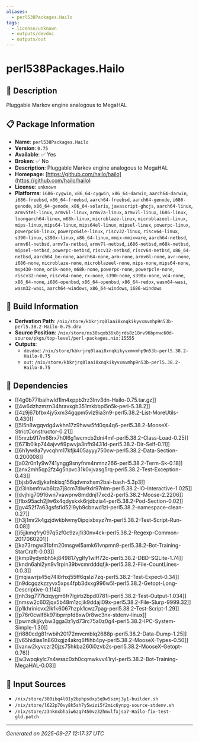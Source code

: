 ```yaml
---
aliases:
  - perl538Packages.Hailo
tags:
  - license/unknown
  - outputs/devdoc
  - outputs/out
---
```


# perl538Packages.Hailo

## 📝 Description

Pluggable Markov engine analogous to MegaHAL

## 📋 Package Information

- **Name**: `perl538Packages.Hailo`
- **Version**: `0.75`
- **Available**: ✅ Yes
- **Broken**: ✅ No
- **Description**: Pluggable Markov engine analogous to MegaHAL
- **Homepage**: [https://github.com/hailo/hailo](https://github.com/hailo/hailo)
- **License**: `unknown`
- **Platforms**: `i686-cygwin`, `x86_64-cygwin`, `x86_64-darwin`, `aarch64-darwin`, `i686-freebsd`, `x86_64-freebsd`, `aarch64-freebsd`, `aarch64-genode`, `i686-genode`, `x86_64-genode`, `x86_64-solaris`, `javascript-ghcjs`, `aarch64-linux`, `armv5tel-linux`, `armv6l-linux`, `armv7a-linux`, `armv7l-linux`, `i686-linux`, `loongarch64-linux`, `m68k-linux`, `microblaze-linux`, `microblazeel-linux`, `mips-linux`, `mips64-linux`, `mips64el-linux`, `mipsel-linux`, `powerpc-linux`, `powerpc64-linux`, `powerpc64le-linux`, `riscv32-linux`, `riscv64-linux`, `s390-linux`, `s390x-linux`, `x86_64-linux`, `mmix-mmixware`, `aarch64-netbsd`, `armv6l-netbsd`, `armv7a-netbsd`, `armv7l-netbsd`, `i686-netbsd`, `m68k-netbsd`, `mipsel-netbsd`, `powerpc-netbsd`, `riscv32-netbsd`, `riscv64-netbsd`, `x86_64-netbsd`, `aarch64_be-none`, `aarch64-none`, `arm-none`, `armv6l-none`, `avr-none`, `i686-none`, `microblaze-none`, `microblazeel-none`, `mips-none`, `mips64-none`, `msp430-none`, `or1k-none`, `m68k-none`, `powerpc-none`, `powerpcle-none`, `riscv32-none`, `riscv64-none`, `rx-none`, `s390-none`, `s390x-none`, `vc4-none`, `x86_64-none`, `i686-openbsd`, `x86_64-openbsd`, `x86_64-redox`, `wasm64-wasi`, `wasm32-wasi`, `aarch64-windows`, `x86_64-windows`, `i686-windows`

## 🔧 Build Information

- **Derivation Path**: `/nix/store/kbkrjrq0laai8xnqkikyvxmvmhp9n53b-perl5.38.2-Hailo-0.75.drv`
- **Source Position**: `/nix/store/ns30sqxb36k8jrds8z18rv96bpnwc60d-source/pkgs/top-level/perl-packages.nix:15555`
- **Outputs**:
  - `devdoc`:  `/nix/store/kbkrjrq0laai8xnqkikyvxmvmhp9n53b-perl5.38.2-Hailo-0.75`
  - `out`:  `/nix/store/kbkrjrq0laai8xnqkikyvxmvmhp9n53b-perl5.38.2-Hailo-0.75`

## 🔗 Dependencies

- [[4g0b77lbaihwld1lm4xppb2rz3lnv3dn-Hailo-0.75.tar.gz]]
- [[4w6dzhzmzn34hravxgb351mkbbpi5n5k-perl-5.38.2]]
- [[4z9j67bfbx4jy5xm34gqpm5vlz9ia3n9-perl5.38.2-List-MoreUtils-0.430]]
- [[5l5n8wgqvdg4wkhn17z9hww5fd0qs4q6-perl5.38.2-MooseX-StrictConstructor-0.21]]
- [[5nrzb917m68rx7h0l6g1wcmcb2dni4mf-perl5.38.2-Class-Load-0.25]]
- [[671b0lkp744ajvvfi9pwvja3nfh9431d-perl5.38.2-Dir-Self-0.11]]
- [[6h1yw8a7yvcqhm17kfjk405ayyy750cw-perl5.38.2-Data-Section-0.200008]]
- [[a02r0n1y9w741yngg9snyfnm4nmnz266-perl5.38.2-Term-Sk-0.18]]
- [[anx2mh5qp2fz4g5npvc31k0xjvasg5rq-perl5.38.2-Test-Exception-0.43]]
- [[bjsb6wdjykafnkixq156qdvmxhsm2bai-bash-5.3p3]]
- [[d3lnbmfnwb6lza7j8cm7dlw9xlr97nlm-perl5.38.2-IO-Interactive-1.025]]
- [[dvjhig70916wn7vawprw8mddnj17xcd2-perl5.38.2-Moose-2.2206]]
- [[flbx95ach2jlw6x4qdyskxk6rjdbzia4-perl5.38.2-Pod-Section-0.02]]
- [[gv452f7a63gsfsfid52l9yb9cbnwd1zi-perl5.38.2-namespace-clean-0.27]]
- [[h3j1mr2k4gzjdwkblwmy0ipqixbxyz7m-perl5.38.2-Test-Script-Run-0.08]]
- [[i5jjkmqfry097q5zf0c9zvj1i30nv4ck-perl5.38.2-Regexp-Common-2017060201]]
- [[ka73rngw31bfm20msgwl5amk61vnpmn9-perl5.38.2-Bot-Training-StarCraft-0.03]]
- [[kmp9ydynbh5kj849817yglfy1wlff72c-perl5.38.2-DBD-SQLite-1.74]]
- [[kndn6ahi2yn9v1rpin39bvcmrdddqfjk-perl5.38.2-File-CountLines-0.0.3]]
- [[mqiawrjs45q74l8rhxj55ff6qslzi7zq-perl5.38.2-Test-Expect-0.34]]
- [[n9dcgqzkzzyvx5xps4fpb3dxxg996w5l-perl5.38.2-Getopt-Long-Descriptive-0.114]]
- [[nh3sg777kzqygm6fr7lgirb2bpd0781i-perl5.38.2-Test-Output-1.034]]
- [[nmsw2c602jqx5b48m1zcjik9ddaji09x-perl5.38.2-File-Slurp-9999.32]]
- [[p1khrinicvx2lk1k6067hzpk1cwz7pag-perl5.38.2-Test-Script-1.29]]
- [[p76r0cwlf6k97ibprrpfd8xw0r8wc3nx-stdenv-linux]]
- [[pwmdkjjkybw3gga3z1yd73rc75a0z0g4-perl5.38.2-IPC-System-Simple-1.30]]
- [[ri880cdg81rwbih20172mvcmblq2688p-perl5.38.2-Data-Dump-1.25]]
- [[v65hidias1n860xgjz4akrq6ffihb4py-perl5.38.2-MooseX-Types-0.50]]
- [[vanw2kyvczr20jzs75hkba260i0zvb2s-perl5.38.2-MooseX-Getopt-0.76]]
- [[w3wpqkylc7n4wssc0xh0cqmwkvv41ryl-perl5.38.2-Bot-Training-MegaHAL-0.03]]

## 📁 Input Sources

- `/nix/store/380ibq4l01y2bphpsdxp5q9w5szmj3y1-builder.sh`
- `/nix/store/l622p70vy8k5sh7y5wizi5f2mic6ynpg-source-stdenv.sh`
- `/nix/store/z3nknxbhaiw6zq7450vz32hmvlfxjsa7-Hailo-fix-test-gld.patch`

---
*Generated on 2025-09-27 12:17:37 UTC*
